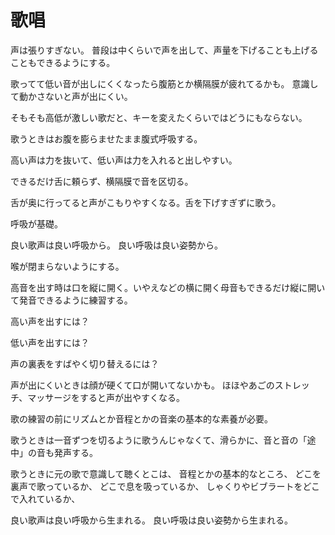 # 歌唱

声は張りすぎない。
普段は中くらいで声を出して、声量を下げることも上げることもできるようにする。

歌ってて低い音が出しにくくなったら腹筋とか横隔膜が疲れてるかも。
意識して動かさないと声が出にくい。

そもそも高低が激しい歌だと、キーを変えたくらいではどうにもならない。

歌うときはお腹を膨らませたまま腹式呼吸する。

高い声は力を抜いて、低い声は力を入れると出しやすい。

できるだけ舌に頼らず、横隔膜で音を区切る。

舌が奥に行ってると声がこもりやすくなる。舌を下げすぎずに歌う。

呼吸が基礎。

良い歌声は良い呼吸から。
良い呼吸は良い姿勢から。

喉が閉まらないようにする。

高音を出す時は口を縦に開く。いやえなどの横に開く母音もできるだけ縦に開いて発音できるように練習する。

高い声を出すには？

低い声を出すには？

声の裏表をすばやく切り替えるには？

声が出にくいときは顔が硬くて口が開いてないかも。
ほほやあごのストレッチ、マッサージをすると声が出やすくなる。

歌の練習の前にリズムとか音程とかの音楽の基本的な素養が必要。

歌うときは一音ずつを切るように歌うんじゃなくて、滑らかに、音と音の「途中」の音も発声する。

歌うときに元の歌で意識して聴くとこは、
音程とかの基本的なところ、
どこを裏声で歌っているか、
どこで息を吸っているか、
しゃくりやビブラートをどこで入れているか、

良い歌声は良い呼吸から生まれる。
良い呼吸は良い姿勢から生まれる。
